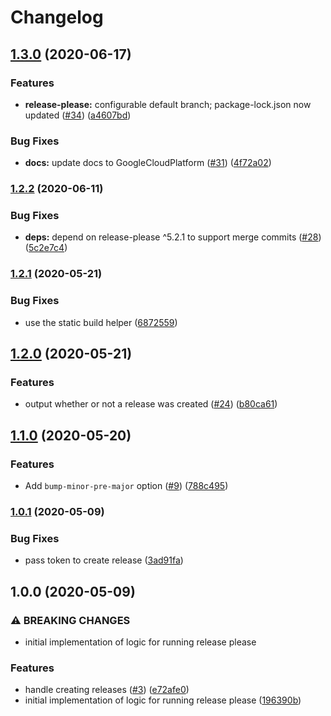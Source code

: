 # Changelog

## [1.3.0](https://www.github.com/GoogleCloudPlatform/release-please-action/compare/v1.2.2...v1.3.0) (2020-06-17)


### Features

* **release-please:** configurable default branch; package-lock.json now updated ([#34](https://www.github.com/GoogleCloudPlatform/release-please-action/issues/34)) ([a4607bd](https://www.github.com/GoogleCloudPlatform/release-please-action/commit/a4607bde22b13d1ff7f153625f6e9c84ddf20a41))


### Bug Fixes

* **docs:** update docs to GoogleCloudPlatform ([#31](https://www.github.com/GoogleCloudPlatform/release-please-action/issues/31)) ([4f72a02](https://www.github.com/GoogleCloudPlatform/release-please-action/commit/4f72a02b61bc06a7607189ce5eea318ac382d242))

### [1.2.2](https://www.github.com/bcoe/release-please-action/compare/v1.2.1...v1.2.2) (2020-06-11)


### Bug Fixes

* **deps:** depend on release-please ^5.2.1 to support merge commits  ([#28](https://www.github.com/bcoe/release-please-action/issues/28)) ([5c2e7c4](https://www.github.com/bcoe/release-please-action/commit/5c2e7c41fc2a838bdd1c4319f18385e4784b020f))

### [1.2.1](https://www.github.com/bcoe/release-please-action/compare/v1.2.0...v1.2.1) (2020-05-21)


### Bug Fixes

* use the static build helper ([6872559](https://www.github.com/bcoe/release-please-action/commit/687255987d0e25878a9d56fd69de09c232bbcea3))

## [1.2.0](https://www.github.com/bcoe/release-please-action/compare/v1.1.0...v1.2.0) (2020-05-21)


### Features

* output whether or not a release was created ([#24](https://www.github.com/bcoe/release-please-action/issues/24)) ([b80ca61](https://www.github.com/bcoe/release-please-action/commit/b80ca61e2612c87bad38d85451c7f696a040bdc8))

## [1.1.0](https://www.github.com/bcoe/release-please-action/compare/v1.0.1...v1.1.0) (2020-05-20)


### Features

* Add `bump-minor-pre-major` option ([#9](https://www.github.com/bcoe/release-please-action/issues/9)) ([788c495](https://www.github.com/bcoe/release-please-action/commit/788c495e2607702ce5ab41e9e246161d07fe8854))

### [1.0.1](https://www.github.com/bcoe/release-please-action/compare/v1.0.0...v1.0.1) (2020-05-09)


### Bug Fixes

* pass token to create release ([3ad91fa](https://www.github.com/bcoe/release-please-action/commit/3ad91fa6cb8cf2c05464672da14cbea65555e5a2))

## 1.0.0 (2020-05-09)


### ⚠ BREAKING CHANGES

* initial implementation of logic for running release please

### Features

* handle creating releases ([#3](https://www.github.com/bcoe/release-please-action/issues/3)) ([e72afe0](https://www.github.com/bcoe/release-please-action/commit/e72afe059a2eae50d319b3a4cee2a31479886fe8))
* initial implementation of logic for running release please ([196390b](https://www.github.com/bcoe/release-please-action/commit/196390b8667a14c2ab16f53ba086c11afee28327))
